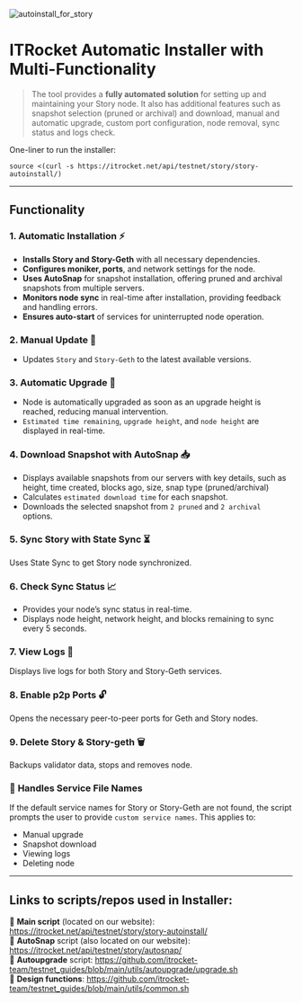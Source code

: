 ![autoinstall_for_story](https://github.com/user-attachments/assets/4fdc6de0-6849-4a75-8644-7a6644e8c43d)
# ITRocket Automatic Installer with Multi-Functionality

>The tool provides a **fully automated solution** for setting up and maintaining your Story node. It also has additional features such as snapshot selection (pruned or archival) and download, manual and automatic upgrade, custom port configuration, node removal, sync status and logs check.

One-liner to run the installer:
~~~
source <(curl -s https://itrocket.net/api/testnet/story/story-autoinstall/)
~~~
---
## **Functionality**  
### **1. Automatic Installation** ⚡
- **Installs Story and Story-Geth** with all necessary dependencies.
- **Configures moniker, ports**, and network settings for the node.
- **Uses AutoSnap** for snapshot installation, offering pruned and archival snapshots from multiple servers.
- **Monitors node sync** in real-time after installation, providing feedback and handling errors.
- **Ensures auto-start** of services for uninterrupted node operation.

### 2. **Manual Update** 🔄 
- Updates `Story` and `Story-Geth` to the latest available versions.

### 3. **Automatic Upgrade** 🚀
- Node is automatically upgraded as soon as an upgrade height is reached, reducing manual intervention.
- `Estimated time remaining`, `upgrade height`, and `node height` are displayed in real-time.

### 4. **Download Snapshot with AutoSnap** 📥
- Displays available snapshots from our servers with key details, such as height, time created, blocks ago, size, snap type (pruned/archival)
- Calculates `estimated download time` for each snapshot.
- Downloads the selected snapshot from `2 pruned` and `2 archival` options.

### 5. **Sync Story with State Sync** ⏳
Uses State Sync to get Story node synchronized.  

### 6. **Check Sync Status** 📈
- Provides your node’s sync status in real-time.  
- Displays node height, network height, and blocks remaining to sync every 5 seconds.  

### 7. **View Logs** 📜
Displays live logs for both Story and Story-Geth services.  

### 8. **Enable p2p Ports** 🔓
Opens the necessary peer-to-peer ports for Geth and Story nodes.  

### 9. Delete Story & Story-geth 🗑️
Backups validator data, stops and removes node.

### 💫 **Handles Service File Names** 
If the default service names for Story or Story-Geth are not found, the script prompts the user to provide `custom service names`. This applies to:
  - Manual upgrade
  - Snapshot download
  - Viewing logs
  - Deleting node

---

## Links to scripts/repos used in Installer:
🔗 **Main script** (located on our website): https://itrocket.net/api/testnet/story/story-autoinstall/  
🔗 **AutoSnap** script (also located on our website): https://itrocket.net/api/testnet/story/autosnap/  
🔗 **Autoupgrade** script: https://github.com/itrocket-team/testnet_guides/blob/main/utils/autoupgrade/upgrade.sh  
🔗 **Design functions**: https://github.com/itrocket-team/testnet_guides/blob/main/utils/common.sh
